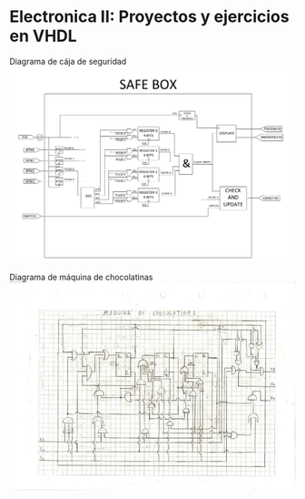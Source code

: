 # Electronica II: Proyectos y ejercicios en VHDL

Diagrama de cája de seguridad
![Diagrama de cája de seguridad](caja-de-seguridad.png)

Diagrama de máquina de chocolatinas
![Diagrama de máquina de chocolatinas](maquina-de-chocolatinas.jpg)
